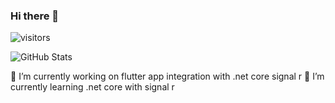 ### Hi there 👋

![visitors](https://visitor-badge.laobi.icu/badge?page_id=fpatelm.visitor-badge)

![GitHub Stats](https://github-readme-stats.vercel.app/api?username=fpatelm&show_icons=true)

🔭 I’m currently working on flutter app integration with .net core signal r
🌱 I’m currently learning .net core with signal r
<!--
**fpatelm/fpatelm** is a ✨ _special_ ✨ repository because its `README.md` (this file) appears on your GitHub profile.

Here are some ideas to get you started:

- 🔭 I’m currently working on ...
- 🌱 I’m currently learning ...
- 👯 I’m looking to collaborate on ...
- 🤔 I’m looking for help with ...
- 💬 Ask me about ...
- 📫 How to reach me: ...
- 😄 Pronouns: ...
- ⚡ Fun fact: ...
-->
